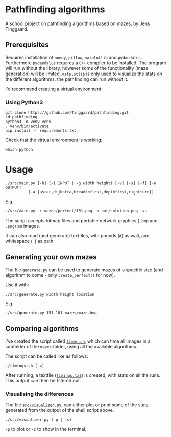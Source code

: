 # Pathfinding algorithms
A school project on pathfinding algorithms based on mazes, by Jens Tinggaard.

## Prerequisites
Requires installation of `numpy`, `pillow`, `matplotlib` and `pydaedalus`.
Furthermore `pydaedalus` requires a `C++` compiler to be installed.
The program will run without the library, however some of the functionality (maze generation) will be limited.
`matplotlib` is only used to visualize the stats on the different algorithms, the pathfinding can run without it.

I'd recommend creating a virtual environment:

### Using Python3
```shell
git clone https://github.com/Tinggaard/pathfinding.git
cd pathfinding
python3 -m venv venv
. venv/bin/activate
pip install -r requirements.txt
```

Check that the virtual environment is working:
```shell
which python
```

# Usage
```shell
./src/main.py [-h] (-i INPUT | -g width height) [-v] [-s] [-f] [-o OUTPUT]
          [-a {astar,dijkstra,breadthfirst,depthfirst,rightturn}]
```
E.g.
```shell
./src/main.py -i mazes/perfect/101.png -o out/solution.png -vs
```

The script accepts bitmap files and portable network graphics (`.bmp` and `.png`) as images.

It can also read (and generate) textfiles, with pounds (`#`) as wall, and whitespace (` `) as path.

## Generating your own mazes
The file `generate.py` can be used to generate mazes of a specific size (and algorithm to come - only `create_perfect()` for now).

Use it with:
```shell
./src/generate.py width height location
```
E.g.
```shell
./src/generate.py 151 101 mazes/maze.bmp
```

## Comparing algorithms
I've created the script called [`timer.sh`](https://github.com/Tinggaard/pathfinding/blob/master/timer.sh), which can time all images in a subfolder of the `mazes` folder, using all the available algorithms.

The script can be called like as follows:
```shell
./timings.sh [-v]
```
After running, a textfile ([`timings.txt`](https://github.com/Tinggaard/pathfinding/blob/master/timings.txt)) is created, with stats on all the runs. This output can then be filtered out.

### Visualising the differences
The file [`src/visualizer.py`](https://github.com/Tinggaard/pathfinding/blob/master/src/visualizer.py), can either plot or print some of the stats generated from the output of the shell script above.

```shell
./src/visualizer.py (-p | -s)
```
`-p` to plot or `-s` to show in the terminal.
